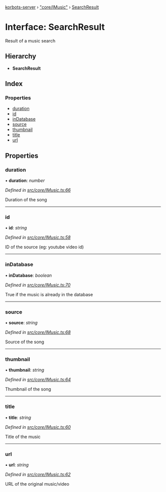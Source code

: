 [korbots-server](../README.md) › ["core/IMusic"](../modules/_core_imusic_.md) › [SearchResult](_core_imusic_.searchresult.md)

# Interface: SearchResult

Result of a music search

## Hierarchy

* **SearchResult**

## Index

### Properties

* [duration](_core_imusic_.searchresult.md#duration)
* [id](_core_imusic_.searchresult.md#id)
* [inDatabase](_core_imusic_.searchresult.md#indatabase)
* [source](_core_imusic_.searchresult.md#source)
* [thumbnail](_core_imusic_.searchresult.md#thumbnail)
* [title](_core_imusic_.searchresult.md#title)
* [url](_core_imusic_.searchresult.md#url)

## Properties

###  duration

• **duration**: *number*

*Defined in [src/core/IMusic.ts:66](https://github.com/Xisabla/Korbots/blob/7261d8b/server/src/core/IMusic.ts#L66)*

Duration of the song

___

###  id

• **id**: *string*

*Defined in [src/core/IMusic.ts:58](https://github.com/Xisabla/Korbots/blob/7261d8b/server/src/core/IMusic.ts#L58)*

ID of the source (eg: youtube video id)

___

###  inDatabase

• **inDatabase**: *boolean*

*Defined in [src/core/IMusic.ts:70](https://github.com/Xisabla/Korbots/blob/7261d8b/server/src/core/IMusic.ts#L70)*

True if the music is already in the database

___

###  source

• **source**: *string*

*Defined in [src/core/IMusic.ts:68](https://github.com/Xisabla/Korbots/blob/7261d8b/server/src/core/IMusic.ts#L68)*

Source of the song

___

###  thumbnail

• **thumbnail**: *string*

*Defined in [src/core/IMusic.ts:64](https://github.com/Xisabla/Korbots/blob/7261d8b/server/src/core/IMusic.ts#L64)*

Thumbnail of the song

___

###  title

• **title**: *string*

*Defined in [src/core/IMusic.ts:60](https://github.com/Xisabla/Korbots/blob/7261d8b/server/src/core/IMusic.ts#L60)*

Title of the music

___

###  url

• **url**: *string*

*Defined in [src/core/IMusic.ts:62](https://github.com/Xisabla/Korbots/blob/7261d8b/server/src/core/IMusic.ts#L62)*

URL of the original music/video
